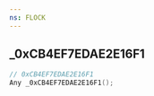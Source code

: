 ```yaml
---
ns: FLOCK
---
```

## _0xCB4EF7EDAE2E16F1

```c
// 0xCB4EF7EDAE2E16F1
Any _0xCB4EF7EDAE2E16F1();
```

